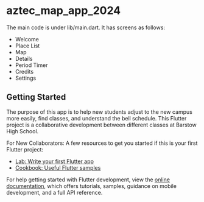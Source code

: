 # aztec_map_app_2024

The main code is under lib/main.dart.  It has screens as follows:
* Welcome
* Place List
* Map
* Details
* Period Timer
* Credits
* Settings

## Getting Started

The purpose of this app is to help new students adjust to the new campus more easily, find classes, and understand the bell schedule.
This Flutter project is a collaborative development between different classes at Barstow High School.  

For New Collaborators: A few resources to get you started if this is your first Flutter project:

- [Lab: Write your first Flutter app](https://docs.flutter.dev/get-started/codelab)
- [Cookbook: Useful Flutter samples](https://docs.flutter.dev/cookbook)

For help getting started with Flutter development, view the
[online documentation](https://docs.flutter.dev/), which offers tutorials,
samples, guidance on mobile development, and a full API reference.
